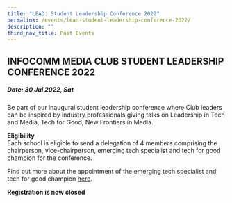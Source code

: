 ```yaml
---
title: "LEAD: Student Leadership Conference 2022"
permalink: /events/lead-student-leadership-conference-2022/
description: ""
third_nav_title: Past Events
---
```

## INFOCOMM MEDIA CLUB STUDENT LEADERSHIP CONFERENCE 2022

##### Date:  30 Jul 2022, Sat

Be part of our inaugural student leadership conference where Club leaders can be inspired by industry professionals giving talks on Leadership in Tech and Media, Tech for Good, New Frontiers in Media.

**Eligibility** <br>
Each school is eligible to send a delegation of 4 members comprising the chairperson, vice-chairperson, emerging tech specialist and tech for good champion for the conference. 

Find out more about the appointment of the emerging tech specialist and tech for good champion [here](/infocomm-media-clubs-cca/lead#top).


**Registration is now closed**